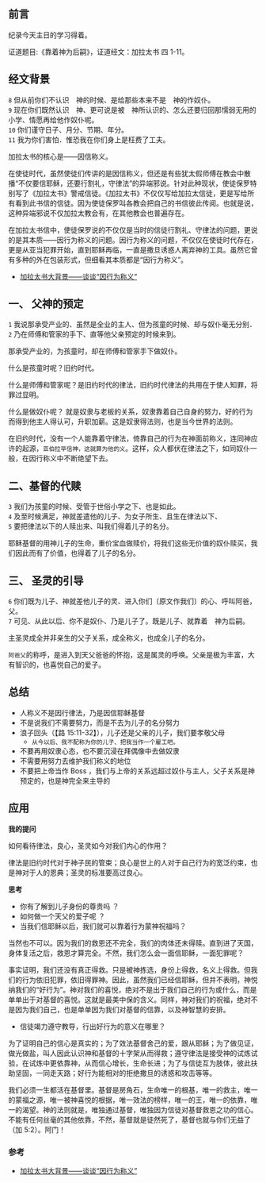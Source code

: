 ## 前言

纪录今天主日的学习得着。

证道题目:《靠着神为后嗣》，证道经文：加拉太书 四 1-11。

## 经文背景

`8` 但从前你们不认识　神的时候、是给那些本来不是　神的作奴仆。  
`9` 现在你们既然认识　神、更可说是被　神所认识的、怎么还要归回那懦弱无用的小学、情愿再给他作奴仆呢。  
`10` 你们谨守日子、月分、节期、年分。  
`11` 我为你们害怕．惟恐我在你们身上是枉费了工夫。

加拉太书的核心是——因信称义。

在使徒时代，虽然使徒们传讲的是因信称义，但还是有些犹太假师傅在教会中散播“不仅要信耶稣，还要行割礼，守律法”的异端邪说。针对此种现状，使徒保罗特别写了《加拉太书》警戒信徒。《加拉太书》不仅仅写给加拉太信徒，更是写给所有看到此书信的信徒。因为使徒保罗叫各教会把自己的书信彼此传阅。也就是说，这种异端邪说不仅加拉太教会有，在其他教会也普遍存在。

在加拉太书信中，使徒保罗说的不仅仅是当时的信徒行割礼、守律法的问题，更说的是其本质——因行为称义的问题。因行为称义的问题，不仅仅在使徒时代存在，更是从亚当犯罪开始，直到耶稣再临，一直是撒旦诱惑人离弃神的工具。虽然它曾有多种的外在包装形式，但细看其本质都是“因行为称义”。

- [加拉太书大背景——谈谈“因行为称义”](https://www.jianshu.com/p/3e06162114ed)

## 一、 父神的预定

`1` 我说那承受产业的、虽然是全业的主人、但为孩童的时候、却与奴仆毫无分别．  
`2` 乃在师傅和管家的手下、直等他父亲预定的时候来到。

那承受产业的，为孩童时，却在师傅和管家手下做奴仆。

什么是孩童时呢？旧约时代。

什么是师傅和管家呢？是旧约时代的律法，旧约时代律法的共用在于使人知罪，将罪过显明。

什么是做奴仆呢？ 就是奴隶与老板的关系，奴隶靠着自己自身的努力，好的行为而得到他主人得认可，升职加薪。这是奴隶得法则，也是当今世界的法则。

在旧约时代，没有一个人能靠着守律法，倚靠自己的行为在神面前称义，连同神应许的起源，`亚伯拉罕信神，这就算为他的义`。这样，众人都伏在律法之下，如同奴仆一般，在因行称义中不断绝望下去。

## 二、基督的代赎

`3` 我们为孩童的时候、受管于世俗小学之下、也是如此。  
`4` 及至时候满足，神就差遣他的儿子、为女子所生、且生在律法以下、  
`5` 要把律法以下的人赎出来、叫我们得着儿子的名分。

耶稣基督的用神儿子的生命，重价宝血做赎价，将我们这些无价值的奴仆赎买，我们因此而有了价值，也得着了儿子的名分。

## 三、 圣灵的引导

`6` 你们既为儿子、神就差他儿子的灵、进入你们〔原文作我们〕的心、呼叫阿爸，父。  
`7` 可见、从此以后、你不是奴仆、乃是儿子了。既是儿子、就靠着　神为后嗣。

主圣灵成全并非亲生的父子关系，成全称义，也成全儿子的名分。

`阿爸父`的称呼，是进入到天父爸爸的怀抱，这是属灵的呼唤。父亲是极为丰富，大有智识的，也喜悦自己的爱子。

## 总结

- 人称义不是因行律法，乃是因信耶稣基督
- 不是说我们不需要努力，而是不去为儿子的名分努力
- 浪子回头（【路 15:11-32】），儿子还是父亲的儿子，我们要孝敬父母
  - `从今以后、我不配称为你的儿子、把我当作一个雇工吧。`
- 不要再用奴隶心态，也不要沉浸在拜偶像中去做奴隶
- 不需要用努力去维护我们称义的地位
- 不要把上帝当作 Boss ，我们与上帝的关系远超过奴仆与主人，父子关系是神预定的，也是神完全来主导的

## 应用

**我的提问**

如何看待律法，良心，圣灵如今对我们内心的作用？

律法是旧约时代对于神子民的管束；良心是世上的人对于自己行为的宽泛约束，也是神对于人的恩典；圣灵的标准要高过良心。

**思考**

- 你有了解到儿子身份的尊贵吗 ？
- 如何做一个天父的爱子呢 ？
- 当我们信耶稣以后，我们就可以靠着行为蒙神祝福吗？

当然也不可以。因为我们的救恩还不完全，我们的肉体还未得赎。直到进了天国，身体复活之后，救恩才算完全。不然，我们怎么会一面信耶稣，一面犯罪呢？

事实证明，我们还没有真正得救。只是被神拣选，身份上得救，名义上得救。但我们的行为依旧犯罪，依旧得罪神。因此，虽然我们已经信耶稣，但并不表明，神悦纳我们的“好行为”。神对我们的喜悦，绝对不是出于我们自己的行为或什么，而是单单出于对基督的喜悦。这就是最美中保的含义。同样，神对我们的祝福，绝对不是因为我们自己，也是单单因为我们对基督的信靠，以及神智慧的安排。

- 信徒竭力遵守教导，行出好行为的意义在哪里？

为了证明自己的信心是真实的；为了效法基督舍己的爱，跟从耶稣；为了做见证，做光做盐，叫人因此认识神和基督的十字架从而得救；遵守律法是接受神的试炼试验，在试炼中更依靠神，从而信心增长，生命长进；为了与信徒互为肢体，彼此扶助坚固，一同走天路；好行为能相对的拒绝撒旦的诱惑和攻击等等。

我们必须一生都活在基督里。基督是房角石，生命唯一的根基，唯一的救主，唯一的蒙福之源，唯一被神喜悦的根据，唯一效法的榜样，唯一的王，唯一的依靠，唯一的渴望。神的法则就是，唯独通过基督，唯独因为信徒对基督救恩之功的信心。不能有任何丝毫的其他依靠，不然，基督就是徒然死了，基督也就与你们无益了（加 5:2）。阿门！

### 参考

- [加拉太书大背景——谈谈“因行为称义”](https://www.jianshu.com/p/3e06162114ed)
